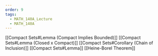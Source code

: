 ```yaml
---
order: 9
tags:
  - MATH_140A_Lecture
  - MATH_140A
---
```


[[Compact Sets#Lemma (Compact Implies Bounded)]]
[[Compact Sets#Lemma (Closed x Compact)]]
[[Compact Sets#Corollary (Chain of Inclusion)]]
[[Compact Sets#Lemma]]
[[Heine-Borel Theorem]]
